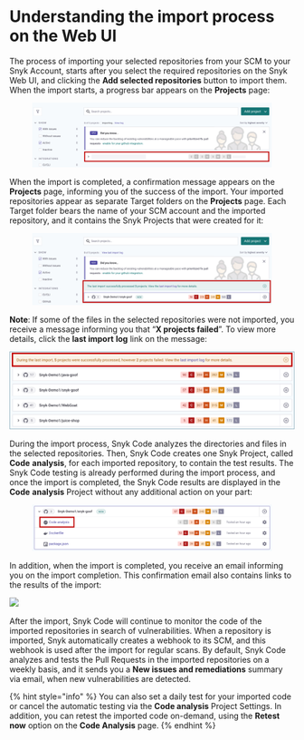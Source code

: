 # Understanding the import process on the Web UI

The process of importing your selected repositories from your SCM to your Snyk Account, starts after you select the required repositories on the Snyk Web UI, and clicking the **Add selected repositories** button to import them. When the import starts, a progress bar appears on the **Projects** page:

<figure><img src="../../../../../.gitbook/assets/image (50).png" alt=""><figcaption></figcaption></figure>

When the import is completed, a confirmation message appears on the **Projects** page, informing you of the success of the import. Your imported repositories appear as separate Target folders on the **Projects** page. Each Target folder bears the name of your SCM account and the imported repository, and it contains the Snyk Projects that were created for it:

<figure><img src="../../../../../.gitbook/assets/image (35).png" alt=""><figcaption></figcaption></figure>

**Note**: If some of the files in the selected repositories were not imported, you receive a message informing you that “**X projects failed**”. To view more details, click the **last import** **log** link on the message:

![](<../../../../../.gitbook/assets/Snyk Code - Imported Repositories - Failed import.png>)

During the import process, Snyk Code analyzes the directories and files in the selected repositories. Then, Snyk Code creates one Snyk Project, called **Code** **analysis**, for each imported repository, to contain the test results. The Snyk Code testing is already performed during the import process, and once the import is completed, the Snyk Code results are displayed in the **Code** **analysis** Project without any additional action on your part:

<figure><img src="../../../../../.gitbook/assets/image (178).png" alt=""><figcaption></figcaption></figure>

In addition, when the import is completed, you receive an email informing you on the import completion. This confirmation email also contains links to the results of the import:

![](<../../../../../.gitbook/assets/Snyk Code - Imported Repository - Complete - Email Confirmation.png>)

After the import, Snyk Code will continue to monitor the code of the imported repositories in search of vulnerabilities. When a repository is imported, Snyk automatically creates a webhook to its SCM, and this webhook is used after the import for regular scans. By default, Snyk Code analyzes and tests the Pull Requests in the imported repositories on a weekly basis, and it sends you a **New issues and remediations** summary via email, when new vulnerabilities are detected.

{% hint style="info" %}
You can also set a daily test for your imported code or cancel the automatic testing via the **Code analysis** Project Settings. In addition, you can retest the imported code on-demand, using the **Retest now** option on the **Code Analysis** page.
{% endhint %}
